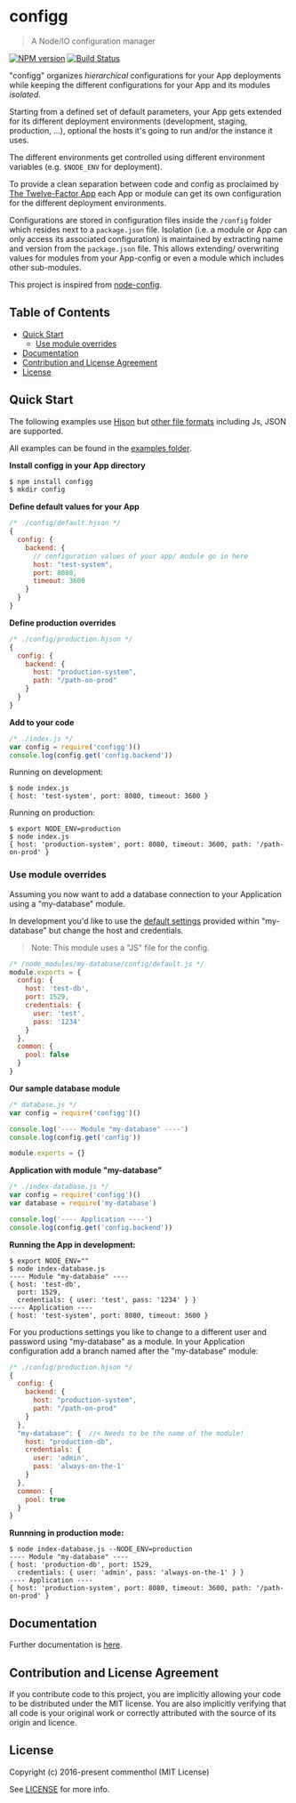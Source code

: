 # configg

> A Node/IO configuration manager

[![NPM version](https://badge.fury.io/js/configg.svg)](https://www.npmjs.com/package/configg/)
[![Build Status](https://secure.travis-ci.org/commenthol/configg.svg?branch=master)](https://travis-ci.org/commenthol/configg)

"configg" organizes _hierarchical_ configurations for your App deployments
while keeping the different configurations for your App and its modules _isolated_.

Starting from  a defined set of default parameters, your App gets extended
for its different deployment environments (development, staging, production, ...),
optional the hosts it's going to run and/or the instance it uses.

The different environments get controlled using different environment
variables (e.g. `$NODE_ENV` for deployment).

To provide a clean separation between code and config as proclaimed by
[The Twelve-Factor App][] each App or module can get its own configuration
for the different deployment environments.

Configurations are stored in configuration files inside the `/config` folder
which resides next to a `package.json` file.
Isolation (i.e. a module or App can only access its associated configuration)
is maintained by extracting name and version from the `package.json` file.
This allows extending/ overwriting values for modules from your App-config
or even a module which includes other sub-modules.

This project is inspired from [node-config][].

## Table of Contents

<!-- !toc (minlevel=2 omit="Table of Contents") -->

* [Quick Start](#quick-start)
  * [Use module overrides](#use-module-overrides)
* [Documentation](#documentation)
* [Contribution and License Agreement](#contribution-and-license-agreement)
* [License](#license)

<!-- toc! -->

## Quick Start

The following examples use [Hjson][] but [other file formats](./doc/documentation.md#file_formats)
including Js, JSON are supported.

All examples can be found in the [examples folder](./examples).

**Install configg in your App directory**

```bash
$ npm install configg
$ mkdir config
```

**Define default values for your App**

```js
/* ./config/default.hjson */
{
  config: {
    backend: {
      // configuration values of your app/ module go in here
      host: "test-system",
      port: 8080,
      timeout: 3600
    }
  }
}
```

**Define production overrides**

```js
/* ./config/production.hjson */
{
  config: {
    backend: {
      host: "production-system",
      path: "/path-on-prod"
    }
  }
}
```

**Add to your code**

```js
/* ./index.js */
var config = require('configg')()
console.log(config.get('config.backend'))
```

Running on development:

```
$ node index.js
{ host: 'test-system', port: 8080, timeout: 3600 }
```

Running on production:

```
$ export NODE_ENV=production
$ node index.js
{ host: 'production-system', port: 8080, timeout: 3600, path: '/path-on-prod' }
```

### Use module overrides

Assuming you now want to add a database connection to your Application
using a "my-database" module.

In development you'd like to use the [default settings](./examples/node_modules/my-database/config/default.js)
provided within "my-database" but change the host and credentials.

> Note: This module uses a "JS" file for the config.

```js
/* /node_modules/my-database/config/default.js */
module.exports = {
  config: {
    host: 'test-db',
    port: 1529,
    credentials: {
      user: 'test',
      pass: '1234'
    }
  },
  common: {
    pool: false
  }
}
```

**Our sample database module**

```js
/* database.js */
var config = require('configg')()

console.log('---- Module "my-database" ----')
console.log(config.get('config'))

module.exports = {}
```

**Application with module "my-database"**

```js
/* ./index-database.js */
var config = require('configg')()
var database = require('my-database')

console.log('---- Application ----')
console.log(config.get('config.backend'))
```

**Running the App in development:**

```
$ export NODE_ENV=""
$ node index-database.js
---- Module "my-database" ----
{ host: 'test-db',
  port: 1529,
  credentials: { user: 'test', pass: '1234' } }
---- Application ----
{ host: 'test-system', port: 8080, timeout: 3600 }
```

For you productions settings you like to change to a different user and password using "my-database" as a module.
In your Application configuration add a branch named after the "my-database" module:

```js
/* ./config/production.hjson */
{
  config: {
    backend: {
      host: "production-system",
      path: "/path-on-prod"
    }
  },
  "my-database": {  //< Needs to be the name of the module!
    host: "production-db",
    credentials: {
      user: 'admin',
      pass: 'always-on-the-1'
    }
  },
  common: {
    pool: true
  }
}
```

**Runnning in production mode:**

```
$ node index-database.js --NODE_ENV=production
---- Module "my-database" ----
{ host: 'production-db', port: 1529,
  credentials: { user: 'admin', pass: 'always-on-the-1' } }
---- Application ----
{ host: 'production-system', port: 8080, timeout: 3600, path: '/path-on-prod' }
```

## Documentation

Further documentation is [here](./doc/documentation.md).

## Contribution and License Agreement

If you contribute code to this project, you are implicitly allowing your
code to be distributed under the MIT license. You are also implicitly
verifying that all code is your original work or correctly attributed
with the source of its origin and licence.

## License

Copyright (c) 2016-present commenthol (MIT License)

See [LICENSE][] for more info.

[LICENSE]: ./LICENSE
[The Twelve-Factor App]: https://12factor.net
[Hjson]: https://laktak.github.io/hjson/
[node-config]: https://github.com/lorenwest/node-config
